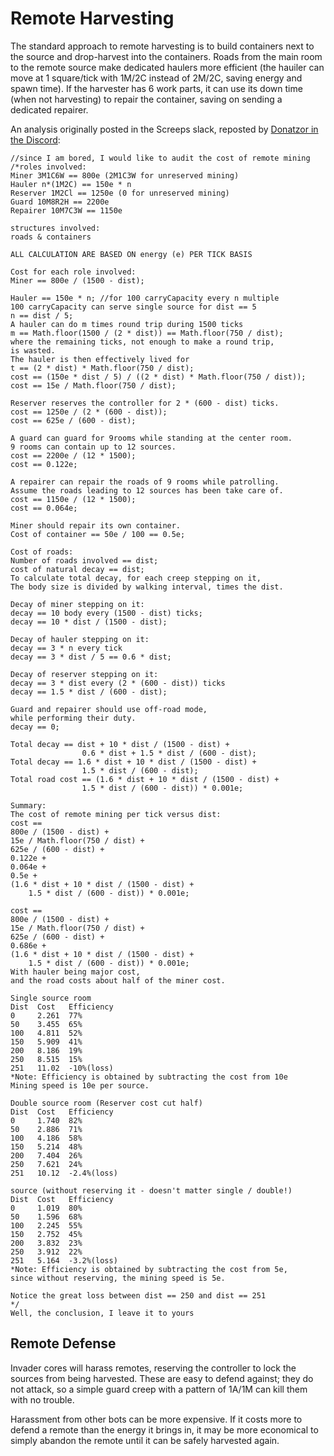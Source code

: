 # Remote Harvesting

The standard approach to remote harvesting is to build containers next to the source and drop-harvest into the containers. Roads from the main room to the remote source make dedicated haulers more efficient (the hauiler can move at 1 square/tick with 1M/2C instead of 2M/2C, saving energy and spawn time). If the harvester has 6 work parts, it can use its down time (when not harvesting) to repair the container, saving on sending a dedicated repairer.

An analysis originally posted in the Screeps slack, reposted by [Donatzor in the Discord](https://discord.com/channels/860665589738635336/864238310058754069/885907058581454880):

```
//since I am bored, I would like to audit the cost of remote mining
/*roles involved:
Miner 3M1C6W == 800e (2M1C3W for unreserved mining)
Hauler n*(1M2C) == 150e * n
Reserver 1M2Cl == 1250e (0 for unreserved mining)
Guard 10M8R2H == 2200e
Repairer 10M7C3W == 1150e

structures involved:
roads & containers

ALL CALCULATION ARE BASED ON energy (e) PER TICK BASIS

Cost for each role involved:
Miner == 800e / (1500 - dist);

Hauler == 150e * n; //for 100 carryCapacity every n multiple
100 carryCapacity can serve single source for dist == 5
n == dist / 5;
A hauler can do m times round trip during 1500 ticks
m == Math.floor(1500 / (2 * dist)) == Math.floor(750 / dist);
where the remaining ticks, not enough to make a round trip,
is wasted.
The hauler is then effectively lived for
t == (2 * dist) * Math.floor(750 / dist);
cost == (150e * dist / 5) / ((2 * dist) * Math.floor(750 / dist));
cost == 15e / Math.floor(750 / dist);

Reserver reserves the controller for 2 * (600 - dist) ticks.
cost == 1250e / (2 * (600 - dist));
cost == 625e / (600 - dist);

A guard can guard for 9rooms while standing at the center room.
9 rooms can contain up to 12 sources.
cost == 2200e / (12 * 1500);
cost == 0.122e;

A repairer can repair the roads of 9 rooms while patrolling.
Assume the roads leading to 12 sources has been take care of.
cost == 1150e / (12 * 1500);
cost == 0.064e;

Miner should repair its own container.
Cost of container == 50e / 100 == 0.5e;

Cost of roads:
Number of roads involved == dist;
cost of natural decay == dist;
To calculate total decay, for each creep stepping on it,
The body size is divided by walking interval, times the dist.

Decay of miner stepping on it:
decay == 10 body every (1500 - dist) ticks;
decay == 10 * dist / (1500 - dist);

Decay of hauler stepping on it:
decay == 3 * n every tick
decay == 3 * dist / 5 == 0.6 * dist;

Decay of reserver stepping on it:
decay == 3 * dist every (2 * (600 - dist)) ticks
decay == 1.5 * dist / (600 - dist);

Guard and repairer should use off-road mode,
while performing their duty.
decay == 0;

Total decay == dist + 10 * dist / (1500 - dist) + 
				0.6 * dist + 1.5 * dist / (600 - dist);
Total decay == 1.6 * dist + 10 * dist / (1500 - dist) + 
				1.5 * dist / (600 - dist);
Total road cost == (1.6 * dist + 10 * dist / (1500 - dist) + 
				1.5 * dist / (600 - dist)) * 0.001e;

Summary:
The cost of remote mining per tick versus dist:
cost ==
800e / (1500 - dist) +
15e / Math.floor(750 / dist) +
625e / (600 - dist) +
0.122e +
0.064e +
0.5e +
(1.6 * dist + 10 * dist / (1500 - dist) + 
	1.5 * dist / (600 - dist)) * 0.001e;
	
cost == 
800e / (1500 - dist) +
15e / Math.floor(750 / dist) +
625e / (600 - dist) +
0.686e +
(1.6 * dist + 10 * dist / (1500 - dist) + 
	1.5 * dist / (600 - dist)) * 0.001e;
With hauler being major cost,
and the road costs about half of the miner cost.

Single source room
Dist  Cost   Efficiency
0     2.261  77%
50    3.455  65%
100   4.811  52%
150   5.909  41%
200   8.186  19%
250   8.515  15%
251   11.02  -10%(loss)
*Note: Efficiency is obtained by subtracting the cost from 10e
Mining speed is 10e per source.

Double source room (Reserver cost cut half)
Dist  Cost   Efficiency
0     1.740  82%
50    2.886  71%
100   4.186  58%
150   5.214  48%
200   7.404  26%
250   7.621  24%
251   10.12  -2.4%(loss)

source (without reserving it - doesn't matter single / double!)
Dist  Cost   Efficiency
0     1.019  80%
50    1.596  68%
100   2.245  55%
150   2.752  45%
200   3.832  23%
250   3.912  22%
251   5.164  -3.2%(loss)
*Note: Efficiency is obtained by subtracting the cost from 5e,
since without reserving, the mining speed is 5e.

Notice the great loss between dist == 250 and dist == 251
*/
Well, the conclusion, I leave it to yours
```

## Remote Defense

Invader cores will harass remotes, reserving the controller to lock the sources from being harvested. These are easy to defend against; they do not attack, so a simple guard creep with a pattern of 1A/1M can kill them with no trouble.

Harassment from other bots can be more expensive. If it costs more to defend a remote than the energy it brings in, it may be more economical to simply abandon the remote until it can be safely harvested again.


